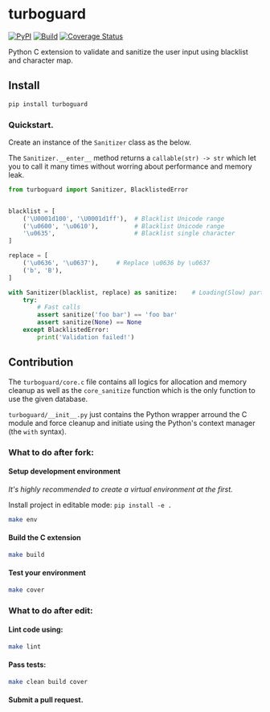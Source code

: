 # turboguard

[![PyPI](http://img.shields.io/pypi/v/turboguard.svg)](https://pypi.python.org/pypi/turboguard)
[![Build](https://github.com/pylover/turboguard/actions/workflows/build.yml/badge.svg)](https://github.com/pylover/turboguard/actions/workflows/build.yml)
[![Coverage Status](https://coveralls.io/repos/github/pylover/turboguard/badge.svg?branch=master)](https://coveralls.io/github/pylover/turboguard?branch=master)

Python C extension to validate and sanitize the user input using blacklist 
and character map.

## Install

```bash
pip install turboguard
```


### Quickstart.

Create an instance of the `Sanitizer` class as the below.

The `Sanitizer.__enter__` method returns a `callable(str) -> str` which let 
you to call it many times without worring about performance and memory leak.

```python
from turboguard import Sanitizer, BlacklistedError


blacklist = [
    ('\U0001d100', '\U0001d1ff'),  # Blacklist Unicode range
    ('\u0600', '\u0610'),          # Blacklist Unicode range
    '\u0635',                      # Blacklist single character
]

replace = [
    ('\u0636', '\u0637'),     # Replace \u0636 by \u0637
    ('b', 'B'),
]

with Sanitizer(blacklist, replace) as sanitize:    # Loading(Slow) part
    try:
        # Fast calls
        assert sanitize('foo bar') == 'foo bar'
        assert sanitize(None) == None
    except BlacklistedError:
        print('Validation failed!')
```

## Contribution

The `turboguard/core.c` file contains all logics for allocation and memory
cleanup as well as the `core_sanitize` function which is the only function 
to use the given database.

`turboguard/__init__.py` just contains the Python wrapper arround the C 
module and force cleanup and initiate using the Python's context manager
(the `with` syntax).

### What to do after fork:

#### Setup development environment

*It's highly recommended to create a virtual environment at the first.*

Install project in editable mode: `pip install -e . `

```bash
make env
```

#### Build the C extension

```bash
make build
```

#### Test your environment

```bash
make cover
```

### What to do after edit:

#### Lint  code using:

```bash
make lint
```

#### Pass tests:

```bash
make clean build cover
```

#### Submit a pull request.
